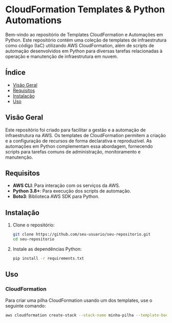 # CloudFormation Templates & Python Automations

Bem-vindo ao repositório de Templates CloudFormation e Automações em Python. Este repositório contém uma coleção de templates de infraestrutura como código (IaC) utilizando AWS CloudFormation, além de scripts de automação desenvolvidos em Python para diversas tarefas relacionadas à operação e manutenção de infraestrutura em nuvem.

## Índice

- [Visão Geral](#visão-geral)
- [Requisitos](#requisitos)
- [Instalação](#instalação)
- [Uso](#uso)

## Visão Geral

Este repositório foi criado para facilitar a gestão e a automação de infraestrutura na AWS. Os templates de CloudFormation permitem a criação e a configuração de recursos de forma declarativa e reproduzível. As automações em Python complementam essa abordagem, fornecendo scripts para tarefas comuns de administração, monitoramento e manutenção.

## Requisitos

- **AWS CLI**: Para interação com os serviços da AWS.
- **Python 3.8+**: Para execução dos scripts de automação.
- **Boto3**: Biblioteca AWS SDK para Python.

## Instalação

1. Clone o repositório:
    ```sh
    git clone https://github.com/seu-usuario/seu-repositorio.git
    cd seu-repositorio
    ```

2. Instale as dependências Python:
    ```sh
    pip install -r requirements.txt
    ```

## Uso

### CloudFormation

Para criar uma pilha CloudFormation usando um dos templates, use o seguinte comando:
```sh
aws cloudformation create-stack --stack-name minha-pilha --template-body file://caminho/para/o/template.yml
